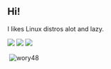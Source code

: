 ## Hi!
I likes Linux distros alot and lazy.

<img src="https://img.shields.io/badge/Node.js-339933?style=for-the-badge&logo=nodedotjs&logoColor=white"></img>
<img src="https://img.shields.io/badge/TypeScript-007ACC?style=for-the-badge&logo=typescript&logoColor=white"></img>
<img src="https://img.shields.io/github/followers/drag4drop?color=faabb4&labelColor=faabb4&style=for-the-badge&logo=github&label=Follow%20me"></img>

<p>&nbsp;<img align="center" src="https://github-readme-stats.vercel.app/api?username=drag4drop&show_icons=true&locale=en&theme=gruvbox&count_private=true" alt="wory48" /></p>
